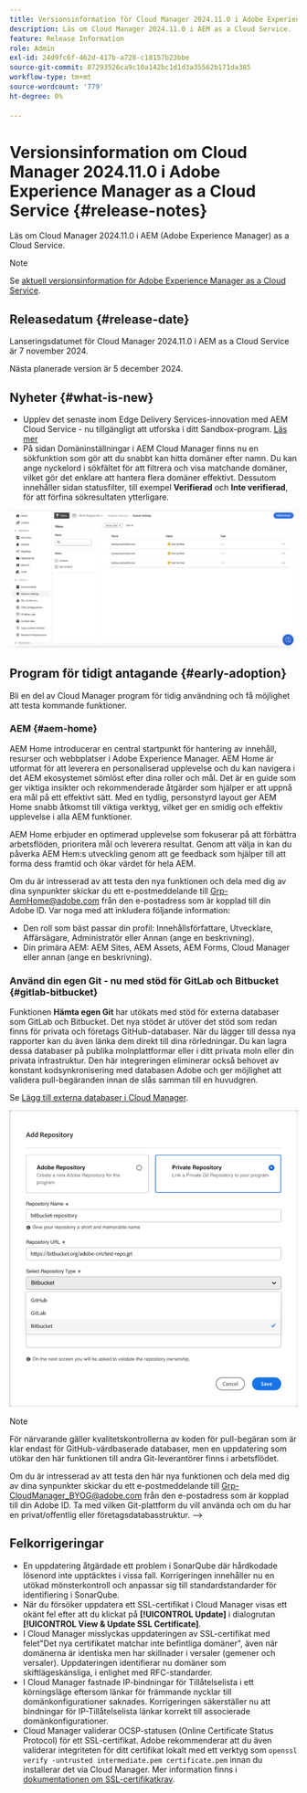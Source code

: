 ```yaml
---
title: Versionsinformation för Cloud Manager 2024.11.0 i Adobe Experience Manager as a Cloud Service
description: Läs om Cloud Manager 2024.11.0 i AEM as a Cloud Service.
feature: Release Information
role: Admin
exl-id: 24d9fc6f-462d-417b-a728-c18157b23bbe
source-git-commit: 87293526ca9c10a142bc1d1d3a35562b171da385
workflow-type: tm+mt
source-wordcount: '779'
ht-degree: 0%

---
```


# Versionsinformation om Cloud Manager 2024.11.0 i Adobe Experience Manager as a Cloud Service {#release-notes}

Läs om Cloud Manager 2024.11.0 i AEM (Adobe Experience Manager) as a Cloud Service.

>[!NOTE]
>
>Se [aktuell versionsinformation för Adobe Experience Manager as a Cloud Service](/help/release-notes/release-notes-cloud/release-notes-current.md).

## Releasedatum {#release-date}

Lanseringsdatumet för Cloud Manager 2024.11.0 i AEM as a Cloud Service är 7 november 2024.

Nästa planerade version är 5 december 2024.

## Nyheter {#what-is-new}

* Upplev det senaste inom Edge Delivery Services-innovation med AEM Cloud Service - nu tillgängligt att utforska i ditt Sandbox-program. [Läs mer](/help/implementing/cloud-manager/getting-access-to-aem-in-cloud/introduction-sandbox-programs.md#auto-creation) <!-- (CMGR-62319) -->
* På sidan Domäninställningar i AEM Cloud Manager finns nu en sökfunktion som gör att du snabbt kan hitta domäner efter namn. Du kan ange nyckelord i sökfältet för att filtrera och visa matchande domäner, vilket gör det enklare att hantera flera domäner effektivt. Dessutom innehåller sidan statusfilter, till exempel **Verifierad** och **Inte verifierad**, för att förfina sökresultaten ytterligare. <!-- (CMGR-62615) -->

![Sökfält i domäninställningar](/help/implementing/cloud-manager/assets/domain-settings-search.png)

## Program för tidigt antagande {#early-adoption}

Bli en del av Cloud Manager program för tidig användning och få möjlighet att testa kommande funktioner.

### AEM {#aem-home}

AEM Home introducerar en central startpunkt för hantering av innehåll, resurser och webbplatser i Adobe Experience Manager. AEM Home är utformat för att leverera en personaliserad upplevelse och du kan navigera i det AEM ekosystemet sömlöst efter dina roller och mål. Det är en guide som ger viktiga insikter och rekommenderade åtgärder som hjälper er att uppnå era mål på ett effektivt sätt. Med en tydlig, personstyrd layout ger AEM Home snabb åtkomst till viktiga verktyg, vilket ger en smidig och effektiv upplevelse i alla AEM funktioner.

AEM Home erbjuder en optimerad upplevelse som fokuserar på att förbättra arbetsflöden, prioritera mål och leverera resultat. Genom att välja in kan du påverka AEM Hem:s utveckling genom att ge feedback som hjälper till att forma dess framtid och ökar värdet för hela AEM.

Om du är intresserad av att testa den nya funktionen och dela med dig av dina synpunkter skickar du ett e-postmeddelande till [Grp-AemHome@adobe.com](mailto:Grp-AemHome@adobe.com) från den e-postadress som är kopplad till din Adobe ID. Var noga med att inkludera följande information:

* Den roll som bäst passar din profil: Innehållsförfattare, Utvecklare, Affärsägare, Administratör eller Annan (ange en beskrivning).
* Din primära AEM: AEM Sites, AEM Assets, AEM Forms, Cloud Manager eller annan (ange en beskrivning).

### Använd din egen Git - nu med stöd för GitLab och Bitbucket {#gitlab-bitbucket}

<!-- BOTH CS & AMS -->

Funktionen **Hämta egen Git** har utökats med stöd för externa databaser som GitLab och Bitbucket. Det nya stödet är utöver det stöd som redan finns för privata och företags GitHub-databaser. När du lägger till dessa nya rapporter kan du även länka dem direkt till dina rörledningar. Du kan lagra dessa databaser på publika molnplattformar eller i ditt privata moln eller din privata infrastruktur. Den här integreringen eliminerar också behovet av konstant kodsynkronisering med databasen Adobe och ger möjlighet att validera pull-begäranden innan de slås samman till en huvudgren.

Se [Lägg till externa databaser i Cloud Manager](/help/implementing/cloud-manager/managing-code/external-repositories.md).

![Dialogrutan Lägg till databas](/help/implementing/cloud-manager/release-notes/assets/repositories-add-release-notes.png)

>[!NOTE]
>
>För närvarande gäller kvalitetskontrollerna av koden för pull-begäran som är klar endast för GitHub-värdbaserade databaser, men en uppdatering som utökar den här funktionen till andra Git-leverantörer finns i arbetsflödet.

Om du är intresserad av att testa den här nya funktionen och dela med dig av dina synpunkter skickar du ett e-postmeddelande till [Grp-CloudManager_BYOG@adobe.com](mailto:Grp-CloudManager_BYOG@adobe.com) från den e-postadress som är kopplad till din Adobe ID. Ta med vilken Git-plattform du vill använda och om du har en privat/offentlig eller företagsdatabasstruktur. —>


## Felkorrigeringar

* En uppdatering åtgärdade ett problem i SonarQube där hårdkodade lösenord inte upptäcktes i vissa fall. Korrigeringen innehåller nu en utökad mönsterkontroll och anpassar sig till standardstandarder för identifiering i SonarQube. <!-- CMGR-62682 -->
* När du försöker uppdatera ett SSL-certifikat i Cloud Manager visas ett okänt fel efter att du klickat på **[!UICONTROL Update]** i dialogrutan **[!UICONTROL View & Update SSL Certificate]**. <!-- CMGR-62848 -->
* I Cloud Manager misslyckas uppdateringen av SSL-certifikat med felet&quot;Det nya certifikatet matchar inte befintliga domäner&quot;, även när domänerna är identiska men har skillnader i versaler (gemener och versaler). Uppdateringen identifierar nu domäner som skiftlägeskänsliga, i enlighet med RFC-standarder. <!-- CMGR-62844 -->
* I Cloud Manager fastnade IP-bindningar för Tillåtelselista i ett körningsläge eftersom länkar för främmande nycklar till domänkonfigurationer saknades. Korrigeringen säkerställer nu att bindningar för IP-Tillåtelselista länkar korrekt till associerade domänkonfigurationer. <!-- CMGR-62838 -->
* Cloud Manager validerar OCSP-statusen (Online Certificate Status Protocol) för ett SSL-certifikat. Adobe rekommenderar att du även validerar integriteten för ditt certifikat lokalt med ett verktyg som `openssl verify -untrusted intermediate.pem certificate.pem` innan du installerar det via Cloud Manager. Mer information finns i [dokumentationen om SSL-certifikatkrav](https://experienceleague.adobe.com/en/docs/experience-manager-cloud-service/content/implementing/using-cloud-manager/manage-ssl-certificates/introduction-to-ssl-certificates#requirements). <!-- CMGR-62341  -->



<!-- ## Known issues {#known-issues} -->
